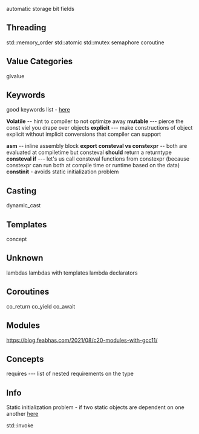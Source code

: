 automatic storage 
bit fields

## Threading
std::memory_order
std::atomic
std::mutex
semaphore
coroutine

## Value Categories
glvalue

## Keywords
good keywords list - [here](https://en.cppreference.com/w/cpp/keyword)

**Volatile** -- hint to compiler to not optimize away
**mutable** --- pierce the const viel you drape over objects 
**explicit** --- make constructions of object explicit without implicit conversions that compiler can support

**asm** -- inline assembly block
**export**
**consteval vs constexpr** -- both are evaluated at compiletime but consteval **should** return a returntype
**consteval if** --- let's us call consteval functions from constexpr (because constexpr can run both at compile time or runtime based on the data)
**constinit** - avoids static initialization problem

## Casting
dynamic_cast


## Templates
concept


## Unknown
lambdas 
lambdas with templates
lambda declarators


## Coroutines
co_return
co_yield
co_await 

## Modules

https://blog.feabhas.com/2021/08/c20-modules-with-gcc11/

## Concepts
requires --- list of nested requirements on the type

## Info 
Static initialization problem - if two static objects are dependent on one another [here](https://isocpp.org/wiki/faq/ctors#static-init-order)

std::invoke